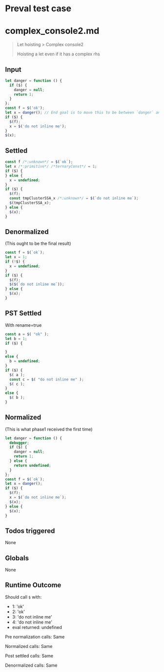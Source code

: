 # Preval test case

# complex_console2.md

> Let hoisting > Complex console2
>
> Hoisting a let even if it has a complex rhs

## Input

`````js filename=intro
let danger = function () {
  if ($) {
    danger = null;
    return 1;
  }
};
const f = $('ok');
let x = danger(); // End goal is to move this to be between `danger` and `f`
if ($) {
  $(f);
  x = $('do not inline me');
}
$(x);
`````


## Settled


`````js filename=intro
const f /*:unknown*/ = $(`ok`);
let x /*:primitive*/ /*ternaryConst*/ = 1;
if ($) {
} else {
  x = undefined;
}
if ($) {
  $(f);
  const tmpClusterSSA_x /*:unknown*/ = $(`do not inline me`);
  $(tmpClusterSSA_x);
} else {
  $(x);
}
`````


## Denormalized
(This ought to be the final result)

`````js filename=intro
const f = $(`ok`);
let x = 1;
if (!$) {
  x = undefined;
}
if ($) {
  $(f);
  $($(`do not inline me`));
} else {
  $(x);
}
`````


## PST Settled
With rename=true

`````js filename=intro
const a = $( "ok" );
let b = 1;
if ($) {

}
else {
  b = undefined;
}
if ($) {
  $( a );
  const c = $( "do not inline me" );
  $( c );
}
else {
  $( b );
}
`````


## Normalized
(This is what phase1 received the first time)

`````js filename=intro
let danger = function () {
  debugger;
  if ($) {
    danger = null;
    return 1;
  } else {
    return undefined;
  }
};
const f = $(`ok`);
let x = danger();
if ($) {
  $(f);
  x = $(`do not inline me`);
  $(x);
} else {
  $(x);
}
`````


## Todos triggered


None


## Globals


None


## Runtime Outcome


Should call `$` with:
 - 1: 'ok'
 - 2: 'ok'
 - 3: 'do not inline me'
 - 4: 'do not inline me'
 - eval returned: undefined

Pre normalization calls: Same

Normalized calls: Same

Post settled calls: Same

Denormalized calls: Same
